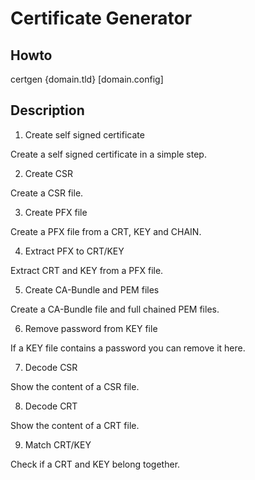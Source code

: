 # Certificate Generator

## Howto
certgen {domain.tld} [domain.config]

## Description
1. Create self signed certificate

Create a self signed certificate in a simple step.

2. Create CSR

Create a CSR file.

3. Create PFX file

Create a PFX file from a CRT, KEY and CHAIN.

4. Extract PFX to CRT/KEY

Extract CRT and KEY from a PFX file.

5. Create CA-Bundle and PEM files

Create a CA-Bundle file and full chained PEM files.

6. Remove password from KEY file

If a KEY file contains a password you can remove it here.

7. Decode CSR

Show the content of a CSR file.

8. Decode CRT

Show the content of a CRT file.

9. Match CRT/KEY

Check if a CRT and KEY belong together.
